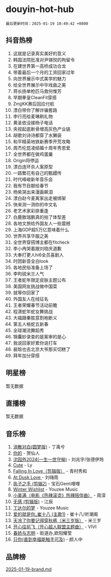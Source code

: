 # douyin-hot-hub

`最后更新时间：2025-01-19 10:49:42 +0800`

## 抖音热榜

1. 这就是记录真实美好的意义
1. 韩国法院批准对尹锡悦的拘留令
1. 在建世界第一高桥成功合龙
1. 带着最后一个月的工资回家过年
1. 向世界展示中式美学的魅力
1. 给全世界展示中华戏曲之美
1. 蒋长扬单枪匹马救何惟芳
1. 早期拳皇CleanFit穿搭
1. ZmjjKK赛后回应付航
1. 漂白带你了解诈骗套路
1. 李行亮给麦琳刷礼物
1. 黄圣依没接杨子电话
1. 央视起底断骨增高灰色产业链
1. 胡歌刘诗诗都穿了水獭装
1. 和平精英地铁新赛季开荒攻略
1. 周杰伦昆凌结婚十周年秀恩爱
1. 全世界都在做鸡蛋羹
1. Origin将停运
1. 漂白连环杀人案原型
1. 一路繁花有自己的甄嬛传
1. 时代峰峻新年音乐会
1. 我有节目献给春节
1. 杨紫哭出来漫画飙泪
1. 漂白赵今麦离家出走被绑架
1. 快来测一测你的中文名
1. 老艺术家彩排重逢
1. 白鹿敖瑞鹏真的拍了体型差
1. 各地文旅给外国友人一些震撼
1. 上海GDP超5万亿意味着什么
1. 世界共享华服之美
1. 全世界穿搭博主都在fitcheck
1. 李小冉哭着跟刘晓庆道歉
1. 大奉打更人hi6全员喜剧人
1. 时团新音全白look
1. 各地民俗准备上场了
1. 李昀锐米兰人气
1. 王者蛇年限定皮肤主题公布
1. 美国网友挑战做中国菜
1. 就等你回家了
1. 外国友人在线征名
1. 王者荣耀春节活动前瞻
1. 程潇蛇年蛇女舞挑战
1. 大福跟秦胜意割袍断义
1. 第五人格蛇五新春
1. 全球潮流舞蹈秀
1. 锦囊妙录查的是案审的是心
1. 我说回家好累你说打车
1. 裴晗也去北京大爷那买切糕了
1. 拜年加分穿搭

## 明星榜

暂无数据

## 直播榜

暂无数据

## 音乐榜

1. [消散对白(圆梦版)](https://sf6-cdn-tos.douyinstatic.com/obj/tos-cn-ve-2774/og4jB5I5IizzoZVAAAzWgBMAsMDWoArfwBOiFs) - 丁禹兮
1. [你的](https://sf5-hl-cdn-tos.douyinstatic.com/obj/tos-cn-ve-2774/oYuIeKf42jB7sEV6B2upMdpYAgfrQWj0FeRegh) - 贺仙人
1. [沈园外2024(一生一世守候)](https://sf5-hl-cdn-tos.douyinstatic.com/obj/tos-cn-ve-2774/oAIYMHGCmKaYKFDd6FZBf9AfMfx1eErAAEJAFH) - 刘兆宇/张德伊玲
1. [Cute](https://sf5-hl-cdn-tos.douyinstatic.com/obj/tos-cn-ve-2774/o4IbIzHWKAAB4wsS5qMBRiiAlEBGTpQRNfFvuo) - Ly
1. [Falling In Love（剪辑版）](https://sf5-hl-cdn-tos.douyinstatic.com/obj/tos-cn-ve-2774/o8ajpA8zzgBPahbBIO8AcKGBLJezFCRd1wfP9f) - 青村秀和
1. [ At Dusk  Love ](https://sf5-hl-cdn-tos.douyinstatic.com/obj/tos-cn-ve-2774/o8CrpCf5CaYgI4ZrtQgMQAFEfuGqNnRSDQAPBc) - 刘嗨雨
1. [执子之手 (剪辑2)](https://sf5-hl-cdn-tos.douyinstatic.com/obj/tos-cn-ve-2774/oUoZLQjCc31XzqsBnBQUNgeKtYPBcgbFDwtfcu) - 宝石Gem\哩哩
1. [Winter Wishlist](https://sf5-hl-cdn-tos.douyinstatic.com/obj/tos-cn-ve-2774/oIIgUOeamCFCVAzxN6MFRLIBlLGpUqQxeeHrLE) - Youzee Music
1. [小美满（电影《热辣滚烫》热辣陪伴曲）](https://sf6-cdn-tos.douyinstatic.com/obj/tos-cn-ve-2774/o0GAn2lSgfZIDUgtevCGDQYnFg4CwnrBaxbTZL) - 周深
1. [无感 (剪辑版)](https://sf5-hl-cdn-tos.douyinstatic.com/obj/tos-cn-ve-2774/o0eIsUzJBDlQaQFC5OFlgbMEZC1TFYBftOBn6p) - 江辰
1. [丁达尔的梦](https://sf3-cdn-tos.douyinstatic.com/obj/tos-cn-ve-2774/oMU3WirUZBVQkAC9ccG5P2IQirziZM2RTInUY) - Youzee Music
1. [爱的就是你_崔十八 (主歌1)](https://sf3-cdn-tos.douyinstatic.com/obj/tos-cn-ve-2774/oI5BO5DhFZ6UTcNCnZaOCBLtZ7WIMQGfgnXf5E) - 崔十八/听潮阁
1. [天冷了你要记得穿秋裤（米三岁版）](https://sf5-hl-cdn-tos.douyinstatic.com/obj/tos-cn-ve-2774/oQlIwVIDWiZ6BQilAorS7MA0AgCkQDvcZAdm1) - 米三岁
1. [开心往前飞（开心超人联盟主题曲）](https://sf5-hl-cdn-tos.douyinstatic.com/obj/tos-cn-ve-2774/9d8fb7c82cf1421fb93a9fe925275e0a) - VIVI
1. [春娇与志明](https://sf5-hl-cdn-tos.douyinstatic.com/obj/tos-cn-ve-2774/e530d8fceb7044b39707d7f9ff54add1) - 街道办,欧阳耀莹
1. [只你(直到幸福能触手可及)](https://sf5-hl-cdn-tos.douyinstatic.com/obj/tos-cn-ve-2774/o0lBkRDzFTeaVSUz3ZZSCBVtZ5DIMQGfgmEAuE) - 颜人中

## 品牌榜

[2025-01-19-brand.md](2025-01-19-brand.md)
